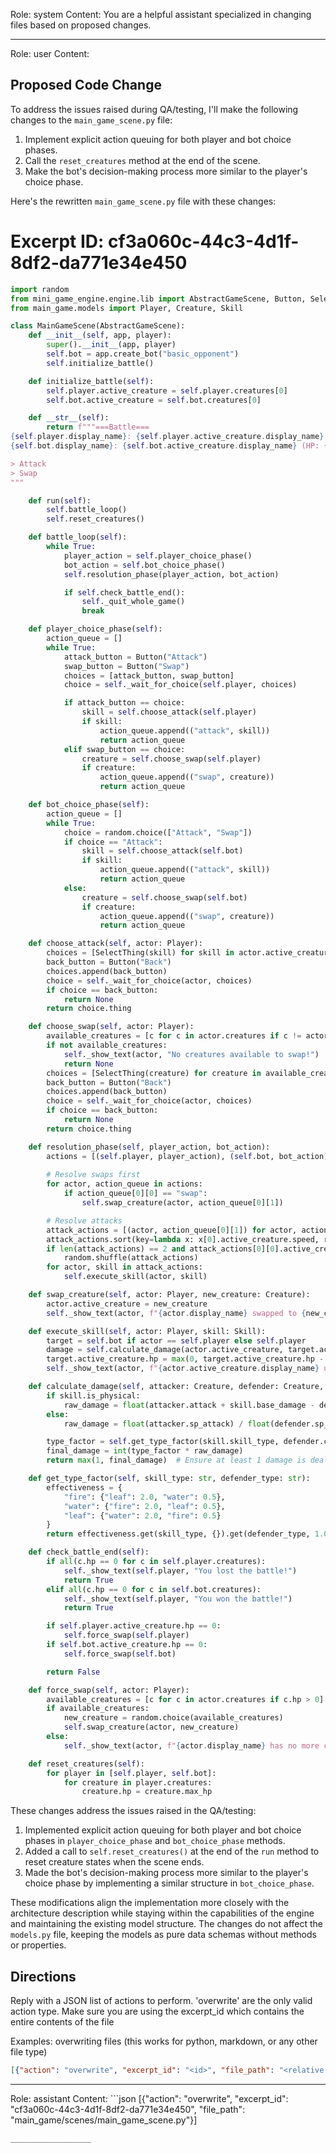 Role: system
Content: You are a helpful assistant specialized in changing files based on proposed changes.
__________________
Role: user
Content: 
## Proposed Code Change
To address the issues raised during QA/testing, I'll make the following changes to the `main_game_scene.py` file:

1. Implement explicit action queuing for both player and bot choice phases.
2. Call the `reset_creatures` method at the end of the scene.
3. Make the bot's decision-making process more similar to the player's choice phase.

Here's the rewritten `main_game_scene.py` file with these changes:

# Excerpt ID: cf3a060c-44c3-4d1f-8df2-da771e34e450
```python main_game/scenes/main_game_scene.py
import random
from mini_game_engine.engine.lib import AbstractGameScene, Button, SelectThing
from main_game.models import Player, Creature, Skill

class MainGameScene(AbstractGameScene):
    def __init__(self, app, player):
        super().__init__(app, player)
        self.bot = app.create_bot("basic_opponent")
        self.initialize_battle()

    def initialize_battle(self):
        self.player.active_creature = self.player.creatures[0]
        self.bot.active_creature = self.bot.creatures[0]

    def __str__(self):
        return f"""===Battle===
{self.player.display_name}: {self.player.active_creature.display_name} (HP: {self.player.active_creature.hp}/{self.player.active_creature.max_hp})
{self.bot.display_name}: {self.bot.active_creature.display_name} (HP: {self.bot.active_creature.hp}/{self.bot.active_creature.max_hp})

> Attack
> Swap
"""

    def run(self):
        self.battle_loop()
        self.reset_creatures()

    def battle_loop(self):
        while True:
            player_action = self.player_choice_phase()
            bot_action = self.bot_choice_phase()
            self.resolution_phase(player_action, bot_action)

            if self.check_battle_end():
                self._quit_whole_game()
                break

    def player_choice_phase(self):
        action_queue = []
        while True:
            attack_button = Button("Attack")
            swap_button = Button("Swap")
            choices = [attack_button, swap_button]
            choice = self._wait_for_choice(self.player, choices)

            if attack_button == choice:
                skill = self.choose_attack(self.player)
                if skill:
                    action_queue.append(("attack", skill))
                    return action_queue
            elif swap_button == choice:
                creature = self.choose_swap(self.player)
                if creature:
                    action_queue.append(("swap", creature))
                    return action_queue

    def bot_choice_phase(self):
        action_queue = []
        while True:
            choice = random.choice(["Attack", "Swap"])
            if choice == "Attack":
                skill = self.choose_attack(self.bot)
                if skill:
                    action_queue.append(("attack", skill))
                    return action_queue
            else:
                creature = self.choose_swap(self.bot)
                if creature:
                    action_queue.append(("swap", creature))
                    return action_queue

    def choose_attack(self, actor: Player):
        choices = [SelectThing(skill) for skill in actor.active_creature.skills]
        back_button = Button("Back")
        choices.append(back_button)
        choice = self._wait_for_choice(actor, choices)
        if choice == back_button:
            return None
        return choice.thing

    def choose_swap(self, actor: Player):
        available_creatures = [c for c in actor.creatures if c != actor.active_creature and c.hp > 0]
        if not available_creatures:
            self._show_text(actor, "No creatures available to swap!")
            return None
        choices = [SelectThing(creature) for creature in available_creatures]
        back_button = Button("Back")
        choices.append(back_button)
        choice = self._wait_for_choice(actor, choices)
        if choice == back_button:
            return None
        return choice.thing

    def resolution_phase(self, player_action, bot_action):
        actions = [(self.player, player_action), (self.bot, bot_action)]
        
        # Resolve swaps first
        for actor, action_queue in actions:
            if action_queue[0][0] == "swap":
                self.swap_creature(actor, action_queue[0][1])

        # Resolve attacks
        attack_actions = [(actor, action_queue[0][1]) for actor, action_queue in actions if action_queue[0][0] == "attack"]
        attack_actions.sort(key=lambda x: x[0].active_creature.speed, reverse=True)
        if len(attack_actions) == 2 and attack_actions[0][0].active_creature.speed == attack_actions[1][0].active_creature.speed:
            random.shuffle(attack_actions)
        for actor, skill in attack_actions:
            self.execute_skill(actor, skill)

    def swap_creature(self, actor: Player, new_creature: Creature):
        actor.active_creature = new_creature
        self._show_text(actor, f"{actor.display_name} swapped to {new_creature.display_name}!")

    def execute_skill(self, actor: Player, skill: Skill):
        target = self.bot if actor == self.player else self.player
        damage = self.calculate_damage(actor.active_creature, target.active_creature, skill)
        target.active_creature.hp = max(0, target.active_creature.hp - damage)
        self._show_text(actor, f"{actor.active_creature.display_name} used {skill.display_name} and dealt {damage} damage!")

    def calculate_damage(self, attacker: Creature, defender: Creature, skill: Skill):
        if skill.is_physical:
            raw_damage = float(attacker.attack + skill.base_damage - defender.defense)
        else:
            raw_damage = float(attacker.sp_attack) / float(defender.sp_defense) * float(skill.base_damage)

        type_factor = self.get_type_factor(skill.skill_type, defender.creature_type)
        final_damage = int(type_factor * raw_damage)
        return max(1, final_damage)  # Ensure at least 1 damage is dealt

    def get_type_factor(self, skill_type: str, defender_type: str):
        effectiveness = {
            "fire": {"leaf": 2.0, "water": 0.5},
            "water": {"fire": 2.0, "leaf": 0.5},
            "leaf": {"water": 2.0, "fire": 0.5}
        }
        return effectiveness.get(skill_type, {}).get(defender_type, 1.0)

    def check_battle_end(self):
        if all(c.hp == 0 for c in self.player.creatures):
            self._show_text(self.player, "You lost the battle!")
            return True
        elif all(c.hp == 0 for c in self.bot.creatures):
            self._show_text(self.player, "You won the battle!")
            return True

        if self.player.active_creature.hp == 0:
            self.force_swap(self.player)
        if self.bot.active_creature.hp == 0:
            self.force_swap(self.bot)

        return False

    def force_swap(self, actor: Player):
        available_creatures = [c for c in actor.creatures if c.hp > 0]
        if available_creatures:
            new_creature = random.choice(available_creatures)
            self.swap_creature(actor, new_creature)
        else:
            self._show_text(actor, f"{actor.display_name} has no more creatures able to battle!")

    def reset_creatures(self):
        for player in [self.player, self.bot]:
            for creature in player.creatures:
                creature.hp = creature.max_hp
```

These changes address the issues raised in the QA/testing:

1. Implemented explicit action queuing for both player and bot choice phases in `player_choice_phase` and `bot_choice_phase` methods.
2. Added a call to `self.reset_creatures()` at the end of the `run` method to reset creature states when the scene ends.
3. Made the bot's decision-making process more similar to the player's choice phase by implementing a similar structure in `bot_choice_phase`.

These modifications align the implementation more closely with the architecture description while staying within the capabilities of the engine and maintaining the existing model structure. The changes do not affect the `models.py` file, keeping the models as pure data schemas without methods or properties.

## Directions
Reply with a JSON list of actions to perform. 'overwrite' are the only valid action type. 
Make sure you are using the excerpt_id which contains the entire contents of the file

Examples:
overwriting files (this works for python, markdown, or any other file type)
```json output_example1
[{"action": "overwrite", "excerpt_id": "<id>", "file_path": "<relative file path>"}]
```

__________________
Role: assistant
Content: ```json
[{"action": "overwrite", "excerpt_id": "cf3a060c-44c3-4d1f-8df2-da771e34e450", "file_path": "main_game/scenes/main_game_scene.py"}]
```
__________________
